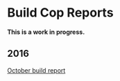 # Build Cop Reports

**This is a work in progress.**

## 2016

[October build report](https://bitbucket.org/osrf/gazebo/wiki/buildcop/2016/10)

